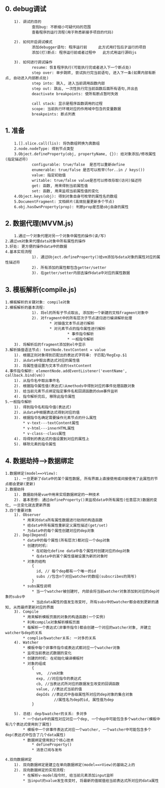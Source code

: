 ## 0. debug调试
		1). 调试的目的
				查找bug: 不断缩小可疑代码的范围
				查看程序的运行流程(用于熟悉新接手项目的代码)
			
		2). 如何开启调试模式
				添加debugger语句: 程序运行前     此方式用打包后才运行的项目
				添加(打)断点: 程序运行前或者过程中   此方式用运行源码js
			
		3). 如何进行调试操作
				resume: 恢复程序执行(可能执行完或者进入下一个断点处)
				step over: 单步跳转, 尝试执行完当前语句, 进入下一条(如果内部有断点, 自动进入内部断点处)
				step into: 跳入, 进入当前调用函数内部
				step out: 跳出, 一次性执行完当前函数后面所有语句,并出去
				deactivate breakpoints: 使所有断点暂时失效
				
				call stack: 显示是程序函数调用的过程
				scope: 当前执行环境对应的作用域中包含的变量数据
				breakpoints: 断点列表

## 1. 准备
		1.[].slice.call(lis): 将伪数组转换为真数组
		2.node.nodeType: 得到节点类型
		3.Object.defineProperty(obj, propertyName, {}): 给对象添加/修改属性(指定描述符)
				configurable: true/false  是否可以重新define
				enumerable: true/false 是否可以枚举(for..in / keys())
				value: 指定初始值
				writable: true/false value是否可以修改存取(访问)描述符
				get: 函数, 用来得到当前属性值
				set: 函数, 用来监视当前属性值的变化
		4.Object.keys(obj): 得到对象自身可枚举的属性名的数组
		5.DocumentFragment: 文档碎片(高效批量更新多个节点)
		6.obj.hasOwnProperty(prop): 判断prop是否是obj自身的属性

## 2. 数据代理(MVVM.js)
		1.通过一个对象代理对另一个对象中属性的操作(读/写)
  	2.通过vm对象来代理data对象中所有属性的操作
  	3.好处: 更方便的操作data中的数据
  	4.基本实现流程
				1). 通过Object.defineProperty()给vm添加与data对象的属性对应的属性描述符
				2). 所有添加的属性都包含getter/setter
				3). 在getter/setter内部去操作data中对应的属性数据
    
## 3. 模板解析(compile.js)
  	1.模板解析的关键对象: compile对象
  	2.模板解析的基本流程:
				1). 将el的所有子节点取出, 添加到一个新建的文档fragment对象中
				2). 对fragment中的所有层次子节点递归进行编译解析处理
						* 对插值文本节点进行解析
						* 对元素节点的指令属性进行解析
								* 事件指令解析
								* 一般指令解析
      	3). 将解析后的fragment添加到el中显示
    3.解析插值语法节点: textNode.textContent = value
      	1). 根据正则对象得到匹配出的表达式字符串: 子匹配/RegExp.$1
      	2). 从data中取出表达式对应的属性值
      	3). 将属性值设置为文本节点的textContent
    4.事件指令解析: elementNode.addEventListener('eventName', callback.bind(vm))
      	1). 从指令名中取出事件名
      	2). 根据指令属性值(表达式)从methods中得到对应的事件处理函数对象
      	3). 给当前元素节点绑定指定事件名和回调函数的dom事件监听
      	4). 指令解析完后, 移除此指令属性
    5.一般指令解析
      	1). 得到指令名和指令值(表达式)
      	2). 从data中根据表达式得到对应的值
      	3). 根据指令名确定需要操作元素节点的什么属性
	        * v-text---textContent属性
	        * v-html---innerHTML属性
	        * v-class--class属性
      	4). 将得到的表达式的值设置到对应的属性上
      	5). 移除元素的指令属性

## 4. 数据劫持-->数据绑定
	1.数据绑定(model==>View):
    	1). 一旦更新了data中的某个属性数据, 所有界面上直接使用或间接使用了此属性的节点都会更新(更新)
  	2.数据劫持
		1). 数据劫持是vue中用来实现数据绑定的一种技术
		2). 基本思想: 通过defineProperty()来监视data中所有属性(任意层次)数据的变化, 一旦变化就去更新界面
  	3.四个重要对象
    	1). Observer
			* 用来对data所有属性数据进行劫持的构造函数
	      	* 给data中所有属性重新定义属性描述(get/set)
	      	* 为data中的每个属性创建对应的dep对象
	    2). Dep(Depend)
	      	* data中的每个属性(所有层次)都对应一个dep对象
	      	* 创建的时机:
	        	* 在初始化define data中各个属性时创建对应的dep对象
	        	* 在data中的某个属性值被设置为新的对象时
	      	* 对象的结构
		        {
		          id, // 每个dep都有一个唯一的id
		          subs //包含n个对应watcher的数组(subscribes的简写)
		        }
			* subs属性说明
				* 当一个watcher被创建时, 内部会将当前watcher对象添加到对应的dep对象的subs中
				* 当此data属性的值发生改变时, 所有subs中的watcher都会收到更新的通知, 从而最终更新对应的界面
		3). Compile
			* 用来解析模板页面的对象的构造函数(一个实例)
			* 利用compile对象解析模板页面
			* 每解析一个表达式(非事件指令)都会创建一个对应的watcher对象, 并建立watcher与dep的关系
			* complie与watcher关系: 一对多的关系
		4). Watcher
	      	* 模板中每个非事件指令或表达式都对应一个watcher对象
	      	* 监视当前表达式数据的变化
	      	* 创建的时机: 在初始化编译模板时
	      	* 对象的组成
				{
		          vm,  //vm对象
		          exp, //对应指令的表达式
		          cb, //当表达式所对应的数据发生改变的回调函数
		          value, //表达式当前的值
		          depIds //表达式中各级属性所对应的dep对象的集合对象
		                  //属性名为dep的id, 属性值为dep
				}
			
		5). 总结: dep与watcher的关系: 多对多
			* 一个data中的属性对应对应一个dep, 一个dep中可能包含多个watcher(模板中有几个表达式使用到了属性)
			* 模板中一个非事件表达式对应一个watcher, 一个watcher中可能包含多个dep(表达式中包含了几个data属性)
			* 数据绑定使用到2个核心技术
				* defineProperty()
				* 消息订阅与发布
	
	4.双向数据绑定
		1). 双向数据绑定是建立在单向数据绑定(model==>View)的基础之上的
		2). 双向数据绑定的实现流程:
	      	* 在解析v-model指令时, 给当前元素添加input监听
	      	* 当input的value发生改变时, 将最新的值赋值给当前表达式所对应的data属性


